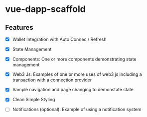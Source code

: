 # vue-dapp-scaffold

## Features

- [x] Wallet Integration with Auto Connec / Refresh

- [x] State Management

- [x] Components: One or more components demonstrating state management

- [x] Web3 Js: Examples of one or more uses of web3 js including a transaction with a connection provider

- [x] Sample navigation and page changing to demonstate state

- [x] Clean Simple Styling 

- [ ] Notifications (optional): Example of using a notification system